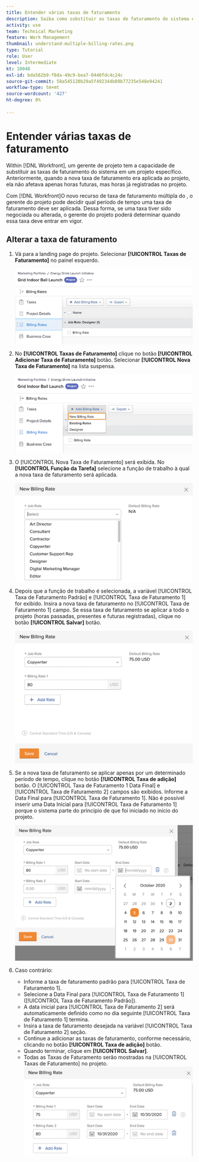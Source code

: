 ```yaml
---
title: Entender várias taxas de faturamento
description: Saiba como substituir as taxas de faturamento do sistema em um projeto.
activity: use
team: Technical Marketing
feature: Work Management
thumbnail: understand-multiple-billing-rates.png
type: Tutorial
role: User
level: Intermediate
kt: 10048
exl-id: bda562b9-f8da-49c9-bea7-0440fdc4c24c
source-git-commit: 58a545120b29a5f492344b89b77235e548e94241
workflow-type: tm+mt
source-wordcount: '427'
ht-degree: 0%

---
```


# Entender várias taxas de faturamento

Within [!DNL Workfront], um gerente de projeto tem a capacidade de substituir as taxas de faturamento do sistema em um projeto específico. Anteriormente, quando a nova taxa de faturamento era aplicada ao projeto, ela não afetava apenas horas futuras, mas horas já registradas no projeto.

Com [!DNL Workfront]O novo recurso de taxa de faturamento múltipla do , o gerente do projeto pode decidir qual período de tempo uma taxa de faturamento deve ser aplicada. Dessa forma, se uma taxa tiver sido negociada ou alterada, o gerente do projeto poderá determinar quando essa taxa deve entrar em vigor.

## Alterar a taxa de faturamento

1. Vá para a landing page do projeto. Selecionar **[!UICONTROL Taxas de Faturamento]** no painel esquerdo.

   ![Uma imagem de seleção [!UICONTROL Taxas de Faturamento] em [!DNL Workfront]](assets/project-finances-1.png)

1. No **[!UICONTROL Taxas de Faturamento]** clique no botão **[!UICONTROL Adicionar Taxa de Faturamento]** botão. Selecionar **[!UICONTROL Nova Taxa de Faturamento]** na lista suspensa.

   ![Uma imagem de seleção [!UICONTROL Nova Taxa de Faturamento] em [!DNL Workfront]](assets/project-finances-2.png)

1. O [!UICONTROL Nova Taxa de Faturamento] será exibida. No **[!UICONTROL Função da Tarefa]** selecione a função de trabalho à qual a nova taxa de faturamento será aplicada.

   ![Uma imagem de seleção de funções de trabalho em uma nova taxa de faturamento em [!DNL Workfront]](assets/project-finances-3.png)

1. Depois que a função de trabalho é selecionada, a variável [!UICONTROL Taxa de Faturamento Padrão] e [!UICONTROL Taxa de Faturamento 1] for exibido. Insira a nova taxa de faturamento no [!UICONTROL Taxa de Faturamento 1] campo. Se essa taxa de faturamento se aplicar a todo o projeto (horas passadas, presentes e futuras registradas), clique no botão **[!UICONTROL Salvar]** botão.

   ![Uma imagem de salvar uma nova taxa de faturamento que se aplica a todo o projeto em [!DNL Workfront]](assets/project-finances-5.png)

1. Se a nova taxa de faturamento se aplicar apenas por um determinado período de tempo, clique no botão **[!UICONTROL Taxa de adição]** botão. O [!UICONTROL Taxa de Faturamento 1 Data Final] e [!UICONTROL Taxa de Faturamento 2] campos são exibidos. Informe a Data Final para [!UICONTROL Taxa de Faturamento 1]. Não é possível inserir uma Data Inicial para [!UICONTROL Taxa de Faturamento 1] porque o sistema parte do princípio de que foi iniciado no início do projeto.

   ![Uma imagem da criação de uma nova taxa de faturamento que se aplica a um determinado período de tempo, começando no início do projeto em [!DNL Workfront]](assets/project-finances-6.png)

1. Caso contrário:

   * Informe a taxa de faturamento padrão para [!UICONTROL Taxa de Faturamento 1].
   * Selecione a Data Final para [!UICONTROL Taxa de Faturamento 1] ([!UICONTROL Taxa de Faturamento Padrão]).
   * A data inicial para [!UICONTROL Taxa de Faturamento 2] será automaticamente definido como no dia seguinte [!UICONTROL Taxa de Faturamento 1] termina.
   * Insira a taxa de faturamento desejada na variável [!UICONTROL Taxa de Faturamento 2] seção.
   * Continue a adicionar as taxas de faturamento, conforme necessário, clicando no botão **[!UICONTROL Taxa de adição]** botão.
   * Quando terminar, clique em **[!UICONTROL Salvar]**.
   * Todas as Taxas de Faturamento serão mostradas na [!UICONTROL Taxas de Faturamento] no projeto.
   ![Uma imagem da criação de novas taxas de faturamento que se aplicam aos diferentes períodos de tempo em [!DNL Workfront]](assets/project-finances-7.png)
